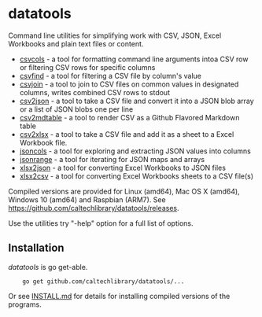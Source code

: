 
# datatools

Command line utilities for simplifying work with CSV, JSON, Excel Workbooks and plain text files or content.

+ [csvcols](docs/csvcols.html) - a tool for formatting command line arguments intoa CSV row or filtering CSV rows for specific columns
+ [csvfind](docs/csvfind.html) - a tool for filtering a CSV file by column's value 
+ [csvjoin](docs/csvjoin.html) - a tool to join to CSV files on common values in designated columns, writes combined CSV rows to stdout
+ [csv2json](docs/csv2json.html) - a tool to take a CSV file and convert it into a JSON blob array or a list of JSON blobs one per line
+ [csv2mdtable](docs/csv2mdtable.html) - a tool to render CSV as a Github Flavored Markdown table
+ [csv2xlsx](docs/csv2xlsx.html) - a tool to take a CSV file and add it as a sheet to a Excel Workbook file.
+ [jsoncols](docs/jsoncols.html) - a tool for exploring and extracting JSON values into columns
+ [jsonrange](docs/jsonrange.html) - a tool for iterating for JSON maps and arrays
+ [xlsx2json](docs/xlsx2json.html) - a tool for converting Excel Workbooks to JSON files
+ [xlsx2csv](docs/xlsx2csv.html) - a tool for converting Excel Workbooks sheets to a CSV file(s)


Compiled versions are provided for Linux (amd64), Mac OS X (amd64),
Windows 10 (amd64) and Raspbian (ARM7). See https://github.com/caltechlibrary/datatools/releases.

Use the utilities try "-help" option for a full list of options.


## Installation

_datatools_ is go get-able.

```
    go get github.com/caltechlibrary/datatools/...
```

Or see [INSTALL.md](install.html) for details for installing 
compiled versions of the programs.


